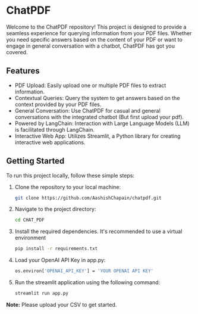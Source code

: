 # ChatPDF
Welcome to the ChatPDF repository! This project is designed to provide a seamless experience for querying information from your PDF files. Whether you need specific answers based on the content of your PDF or want to engage in general conversation with a chatbot, ChatPDF has got you covered.

## Features
* PDF Upload: Easily upload one or multiple PDF files to extract information.
* Contextual Queries: Query the system to get answers based on the context provided by your PDF files.
* General Conversation: Use ChatPDF for casual and general conversations with the integrated chatbot (But first upload your pdf).
* Powered by LangChain: Interaction with Large Language Models (LLM) is facilitated through LangChain.
* Interactive Web App: Utilizes Streamlit, a Python library for creating interactive web applications.

## Getting Started
To run this project locally, follow these simple steps:
1. Clone the repository to your local machine:
    ```bash
    git clone https://github.com/AashishChapain/chatpdf.git
    ```
2. Navigate to the project directory:
    ```bash
    cd CHAT_PDF
    ```
3. Install the required dependencies. It's recommended to use a virtual environment
    ```bash
    pip install -r requirements.txt
    ```
4. Load your OpenAI API Key in app.py:
    ```bash
    os.environ['OPENAI_API_KEY'] = 'YOUR OPENAI API KEY'
    ```
5. Run the streamlit application using the following command:
    ```bash
    streamlit run app.py
    ```

**Note:** Please upload your CSV to get started.